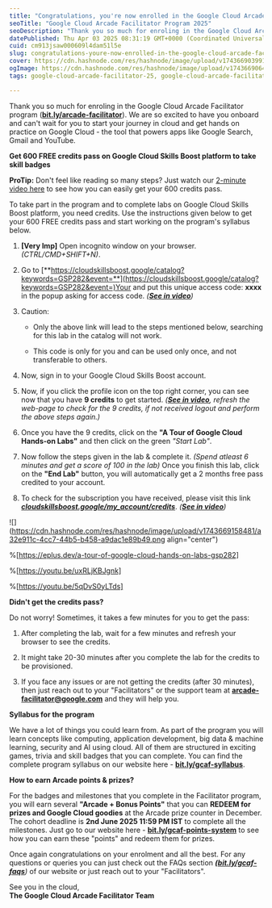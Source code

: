 ```yaml
---
title: "Congratulations, you're now enrolled in the Google Cloud Arcade Facilitator Program 2025"
seoTitle: "Google Cloud Arcade Facilitator Program 2025"
seoDescription: "Thank you so much for enroling in the Google Cloud Arcade Facilitator program (bit.ly/arcade-facilitator). We are so excited to have you onboard and can't w"
datePublished: Thu Apr 03 2025 08:31:19 GMT+0000 (Coordinated Universal Time)
cuid: cm913jsaw000609l4dam51l5e
slug: congratulations-youre-now-enrolled-in-the-google-cloud-arcade-facilitator-program-2025
cover: https://cdn.hashnode.com/res/hashnode/image/upload/v1743669039917/751ef19f-4025-430e-bb94-ad2b1a2725ad.png
ogImage: https://cdn.hashnode.com/res/hashnode/image/upload/v1743669064589/f34288ea-8c42-4b79-8604-8868f5355761.png
tags: google-cloud-arcade-facilitator-25, google-cloud-arcade-facilitator-program, congratulations-youre-now-enrolled-in-the-google-cloud-arcade-facilitator-program-2025, google-cloud-arcade-facilitator-program-2025

---
```


Thank you so much for enroling in the Google Cloud Arcade Facilitator program ([**bit.ly/arcade-facilitator**](http://bit.ly/arcade-facilitator)). We are so excited to have you onboard and can't wait for you to start your journey in cloud and get hands on practice on Google Cloud - the tool that powers apps like Google Search, Gmail and YouTube.

**Get 600 FREE credits pass on Google Cloud Skills Boost platform to take skill badges**

**ProTip:** Don't feel like reading so many steps? Just watch our [2-minute video here](https://www.youtube.com/watch?v=WVdUW1wJwyI) to see how you can easily get your 600 credits pass.

To take part in the program and to complete labs on Google Cloud Skills Boost platform, you need credits. Use the instructions given below to get your 600 FREE credits pass and start working on the program's syllabus below.

1. **\[Very Imp\]** Open incognito window on your browser. *(CTRL/CMD+SHIFT+N)*.
    
2. Go to [**https://cloudskillsboost.google/catalog?keywords=GSP282&event=**](https://cloudskillsboost.google/catalog?keywords=GSP282&event=)Your and put this unique access code: **xxxx** in the popup asking for access code. *(*[***See in video***](https://notifications.google.com/g/p/ANiao5o8i1jbZzCY0TS3tXmgRJGvKIdq3LD5pxq5mDnIQqCYW1WuMVEFreUj8SOn1yd3A6L1SIgMR2ylR46Zxp1ba7Bk3ywwX194n2ATo3SAormATYgFSRoqUZbwfkEryj1Ps0cnm9JTacvIZsw-wUc8Ewv0_g)*)*
    
3. Caution:
    
    * Only the above link will lead to the steps mentioned below, searching for this lab in the catalog will not work.
        
    * This code is only for you and can be used only once, and not transferable to others.
        
4. Now, sign in to your Google Cloud Skills Boost account.
    
5. Now, if you click the profile icon on the top right corner, you can see now that you have **9 credits** to get started. *(*[***See in video***](https://youtu.be/WVdUW1wJwyI?si=gCLN49AnAv3akZyC&t=57)*, refresh the web-page to check for the 9 credits, if not received logout and perform the above steps again.)*
    
6. Once you have the 9 credits, click on the **"A Tour of Google Cloud Hands-on Labs"** and then click on the green *"Start Lab"*.
    
7. Now follow the steps given in the lab & complete it. *(Spend atleast 6 minutes and get a score of 100 in the lab)* Once you finish this lab, click on the **"End Lab"** button, you will automatically get a 2 months free pass credited to your account.
    
8. To check for the subscription you have received, please visit this link [***cloudskillsboost.google/my\_account/credits***](https://cloudskillsboost.google/my_account/credits). *(*[***See in video***](https://youtu.be/WVdUW1wJwyI?si=eY9M1kXG9B6p7VOz&t=152)*)*
    

![](https://cdn.hashnode.com/res/hashnode/image/upload/v1743669158481/a32e911c-4cc7-44b5-b458-a9dac1e89b49.png align="center")

%[https://eplus.dev/a-tour-of-google-cloud-hands-on-labs-gsp282] 

%[https://youtu.be/uxRLjKBJgnk] 

%[https://youtu.be/5qDvS0yLTds] 

**Didn't get the credits pass?**

Do not worry! Sometimes, it takes a few minutes for you to get the pass:

1. After completing the lab, wait for a few minutes and refresh your browser to see the credits.
    
2. It might take 20-30 minutes after you complete the lab for the credits to be provisioned.
    
3. If you face any issues or are not getting the credits (after 30 minutes), then just reach out to your "Facilitators" or the support team at [**arcade-facilitator@google.com**](mailto:arcade-facilitator@google.com) and they will help you.
    

**Syllabus for the program**

We have a lot of things you could learn from. As part of the program you will learn concepts like computing, application development, big data & machine learning, security and AI using cloud. All of them are structured in exciting games, trivia and skill badges that you can complete. You can find the complete program syllabus on our website here - [**bit.ly/gcaf-syllabus**](http://bit.ly/gcaf-syllabus).

**How to earn Arcade points & prizes?**

For the badges and milestones that you complete in the Facilitator program, you will earn several **"Arcade + Bonus Points"** that you can **REDEEM for prizes and Google Cloud goodies** at the Arcade prize counter in December. The cohort deadline is **2nd June 2025 11:59 PM IST** to complete all the milestones. Just go to our website here - [**bit.ly/gcaf-points-system**](http://bit.ly/gcaf-points-system) to see how you can earn these "points" and redeem them for prizes.

Once again congratulations on your enrolment and all the best. For any questions or queries you can just check out the FAQs section [***(***](https://notifications.google.com/g/p/ANiao5qOkPZkJJQ4ammFvcAuHSYnJF29zKLI__jC5vmCeTKyVUusYddTbz-zy1VvzFWgivPPaJNWSyX_CS0Psjk140xJTAOCZ9Z2MxmCHfqMh7kjXqAKEWsFXzH_EB5ZCd9ydVI9jaEYB-ZGiTBPqGzBkviIP_KMNmj4VgTv9JbwXRwJ_dpBoPLpS137wK1VEFya0p2x7ZTiXC6XQ04Rw21CbWtZ8EY--zG3tPThAxG__P2ABxPLHN8E)[***bit.ly/gcaf-faqs***](http://bit.ly/gcaf-faqs)*)* of our website or just reach out to your "Facilitators".

See you in the cloud,  
**The Google Cloud Arcade Facilitator Team**